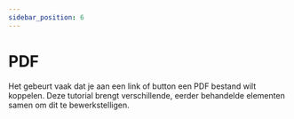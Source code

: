 ```yaml
---
sidebar_position: 6
---
```


# PDF

Het gebeurt vaak dat je aan een link of button een PDF bestand wilt koppelen. Deze tutorial brengt verschillende, eerder behandelde elementen samen om dit te bewerkstelligen.

## 